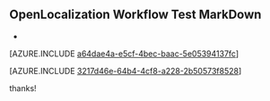 ## OpenLocalization Workflow Test MarkDown
* 

[AZURE.INCLUDE [a64dae4a-e5cf-4bec-baac-5e05394137fc](calleeMd1.md)]



[AZURE.INCLUDE [3217d46e-64b4-4cf8-a228-2b50573f8528](calleeMd2.md)]

 
thanks!